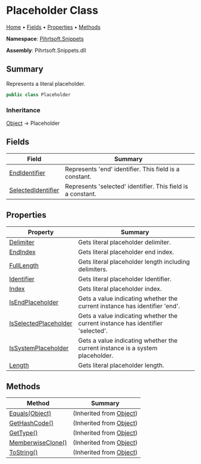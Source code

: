 # Placeholder Class

[Home](../../../README.md) &#x2022; [Fields](#fields) &#x2022; [Properties](#properties) &#x2022; [Methods](#methods)

**Namespace**: [Pihrtsoft.Snippets](../README.md)

**Assembly**: Pihrtsoft\.Snippets\.dll

## Summary

Represents a literal placeholder\.

```csharp
public class Placeholder
```

### Inheritance

[Object](https://docs.microsoft.com/en-us/dotnet/api/system.object) &#x2192; Placeholder

## Fields

| Field | Summary |
| ----- | ------- |
| [EndIdentifier](EndIdentifier/README.md) | Represents 'end' identifier\. This field is a constant\. |
| [SelectedIdentifier](SelectedIdentifier/README.md) | Represents 'selected' identifier\. This field is a constant\. |

## Properties

| Property | Summary |
| -------- | ------- |
| [Delimiter](Delimiter/README.md) | Gets literal placeholder delimiter\. |
| [EndIndex](EndIndex/README.md) | Gets literal placeholder end index\. |
| [FullLength](FullLength/README.md) | Gets literal placeholder length including delimiters\. |
| [Identifier](Identifier/README.md) | Gets literal placeholder Identifier\. |
| [Index](Index/README.md) | Gets literal placeholder index\. |
| [IsEndPlaceholder](IsEndPlaceholder/README.md) | Gets a value indicating whether the current instance has identifier 'end'\. |
| [IsSelectedPlaceholder](IsSelectedPlaceholder/README.md) | Gets a value indicating whether the current instance has identifier 'selected'\. |
| [IsSystemPlaceholder](IsSystemPlaceholder/README.md) | Gets a value indicating whether the current instance is a system placeholder\. |
| [Length](Length/README.md) | Gets literal placeholder length\. |

## Methods

| Method | Summary |
| ------ | ------- |
| [Equals(Object)](https://docs.microsoft.com/en-us/dotnet/api/system.object.equals) |  \(Inherited from [Object](https://docs.microsoft.com/en-us/dotnet/api/system.object)\) |
| [GetHashCode()](https://docs.microsoft.com/en-us/dotnet/api/system.object.gethashcode) |  \(Inherited from [Object](https://docs.microsoft.com/en-us/dotnet/api/system.object)\) |
| [GetType()](https://docs.microsoft.com/en-us/dotnet/api/system.object.gettype) |  \(Inherited from [Object](https://docs.microsoft.com/en-us/dotnet/api/system.object)\) |
| [MemberwiseClone()](https://docs.microsoft.com/en-us/dotnet/api/system.object.memberwiseclone) |  \(Inherited from [Object](https://docs.microsoft.com/en-us/dotnet/api/system.object)\) |
| [ToString()](https://docs.microsoft.com/en-us/dotnet/api/system.object.tostring) |  \(Inherited from [Object](https://docs.microsoft.com/en-us/dotnet/api/system.object)\) |


